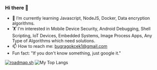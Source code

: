 ### Hi there 👋

- 🌱 I’m currently learning Javascript, NodeJS, Docker, Data encryption algorithms.
- 🏋 I'm interested in Mobile Device Security, Android Debugging, Shell Scripting, IoT Devices, Embedded Systems, Image Process Apps, Any Type of Algorithms which need solutions.  
- 📫 How to reach me: bugragokcek1@gmail.com
- Fun fact: "If you don't know something, just google it."

<p float="center">
    <a href="https://roadmap.sh"><img src="https://api.roadmap.sh/v1-badge/tall/64e1bad9ced78d29352ef626?variant=dark" alt="roadmap.sh"/></a>
  <img  src="https://github-readme-stats.vercel.app/api/top-langs/?username=bugra-gokcek&layout=donut&theme=dark" alt="My Top Langs" />
</p>
